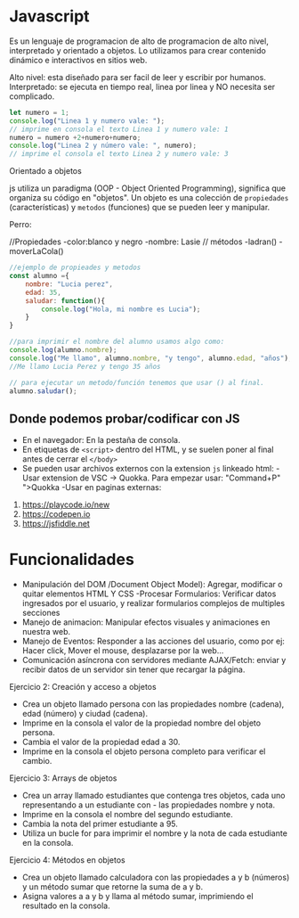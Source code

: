 # Javascript

Es un lenguaje de programacion  de alto de programacion de alto nivel, interpretado y orientado a objetos. Lo utilizamos para crear contenido dinámico e interactivos en sitios web.

Alto nivel: esta diseñado para ser facil de leer y escribir por humanos.
Interpretado: se ejecuta en tiempo real, linea por linea y NO necesita ser complicado.

```js
let numero = 1;
console.log("Linea 1 y numero vale: "); 
// imprime en consola el texto Linea 1 y numero vale: 1
numero = numero +2+numero+numero;
console.log("Linea 2 y número vale: ", numero);
// imprime el consola el texto Linea 2 y numero vale: 3

```
Orientado a objetos

js utiliza un paradigma (OOP - Object Oriented Programming), significa que organiza su código en "objetos". Un objeto es una colección de `propiedades` (características) y `metodos` (funciones) que se pueden leer y manipular.

Perro:

//Propiedades
-color:blanco y negro
-nombre: Lasie
// métodos
-ladran()
-moverLaCola()
```js
//ejemplo de propieades y metodos
const alumno ={
    nombre: "Lucia perez",
    edad: 35,
    saludar: function(){
        console.log("Hola, mi nombre es Lucia");
    }
}

//para imprimir el nombre del alumno usamos algo como: 
console.log(alumno.nombre);
console.log("Me llamo", alumno.nombre, "y tengo", alumno.edad, "años");
//Me llamo Lucia Perez y tengo 35 años

// para ejecutar un metodo/función tenemos que usar () al final.
alumno.saludar();
```

## Donde podemos probar/codificar con JS

- En el navegador: En la pestaña de consola.
- En etiquetas de `<script>` dentro del HTML, y se suelen poner al final antes de cerrar el `</body>`
- Se pueden usar archivos externos con la extension `js` linkeado html: <script src="./js/miarchivo"></script>
-Usar extension de VSC -> Quokka. Para empezar usar: "Command+P" ">Quokka
-Usar en paginas externas:

1. https://playcode.io/new
2. https://codepen.io
3. https://jsfiddle.net

# Funcionalidades
- Manipulación del DOM /Document Object Model): Agregar, modificar o quitar elementos HTML Y CSS
-Procesar Formularios: Verificar datos ingresados por el usuario, y realizar formularios complejos de multiples secciones
- Manejo de animacion: Manipular efectos visuales y animaciones en nuestra web.
- Manejo de Eventos: Responder a las acciones del usuario, como por ej: Hacer click, Mover el mouse, desplazarse por la web...
- Comunicación asíncrona con servidores mediante AJAX/Fetch: enviar y recibir datos de un servidor sin tener que recargar la página.

Ejercicio 2: Creación y acceso a objetos

- Crea un objeto llamado persona con las propiedades nombre (cadena), edad (número) y ciudad (cadena).
- Imprime en la consola el valor de la propiedad nombre del objeto persona.
- Cambia el valor de la propiedad edad a 30.
- Imprime en la consola el objeto persona completo para verificar el cambio.


Ejercicio 3: Arrays de objetos

- Crea un array llamado estudiantes que contenga tres objetos, cada uno representando a un estudiante con - las propiedades nombre y nota.
- Imprime en la consola el nombre del segundo estudiante.
- Cambia la nota del primer estudiante a 95.
- Utiliza un bucle for para imprimir el nombre y la nota de cada estudiante en la consola.


Ejercicio 4: Métodos en objetos

- Crea un objeto llamado calculadora con las propiedades a y b (números) y un método sumar que retorne la suma de a y b.
- Asigna valores a a y b y llama al método sumar, imprimiendo el resultado en la consola.